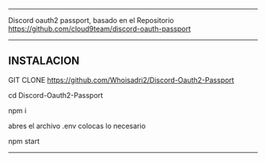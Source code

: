 ------------
Discord oauth2 passport, basado en el Repositorio https://github.com/cloud9team/discord-oauth-passport

------------
INSTALACION
------------

GIT CLONE https://github.com/Whoisadri2/Discord-Oauth2-Passport

cd Discord-Oauth2-Passport

npm i

abres el archivo .env colocas lo necesario

npm start

------------
